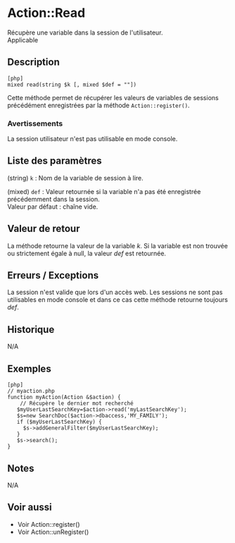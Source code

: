 # Action::Read

<div class=”short-description”>
Récupère une variable dans la session de l'utilisateur.
</div>

<div class=”applicabilite”>
Applicable
</div>



## Description

    [php]
    mixed read(string $k [, mixed $def = ""])

Cette méthode permet de récupérer les valeurs de variables de sessions précédément enregistrées par la méthode `Action::register()`.



### Avertissements

La session utilisateur n'est pas utilisable en mode console.

## Liste des paramètres

(string) `k`
: Nom de la variable de session à lire.

(mixed) `def`
: Valeur retournée si la variable n'a pas été enregistrée précédemment dans la session.<br />
    Valeur par défaut : chaîne vide.


## Valeur de retour

La méthode retourne la valeur de la variable *k*.
Si la variable est non trouvée ou strictement égale à null, la valeur *def* est retournée.

## Erreurs / Exceptions

La session n'est valide que lors d'un accès web. Les sessions ne sont pas utilisables en mode console et dans ce cas cette méthode retourne toujours *def*.

## Historique

N/A

## Exemples

    [php]
    // myaction.php
    function myAction(Action &$action) {
        // Récupère le dernier mot recherché
       $myUserLastSearchKey=$action->read('myLastSearchKey');
       $s=new SearchDoc($action->dbaccess,'MY_FAMILY');
       if ($myUserLastSearchKey) {
         $s->addGeneralFilter($myUserLastSearchKey);
       }
       $s->search();
    }

## Notes

N/A

## Voir aussi

* Voir Action::register()
* Voir Action::unRegister()